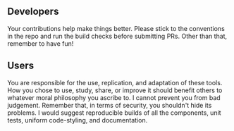 ## Developers

Your contributions help make things better. Please stick to the conventions
in the repo and run the build checks before submitting PRs. Other than that,
remember to have fun!

## Users

You are responsible for the use, replication, and adaptation of these tools.
How you chose to use, study, share, or improve it should benefit others to
whatever moral philosophy you ascribe to. I cannot prevent you from bad
judgement. Remember that, in terms of security, you shouldn't hide its
problems. I would suggest reproducible builds of all the components,
unit tests, uniform code-styling, and documentation.